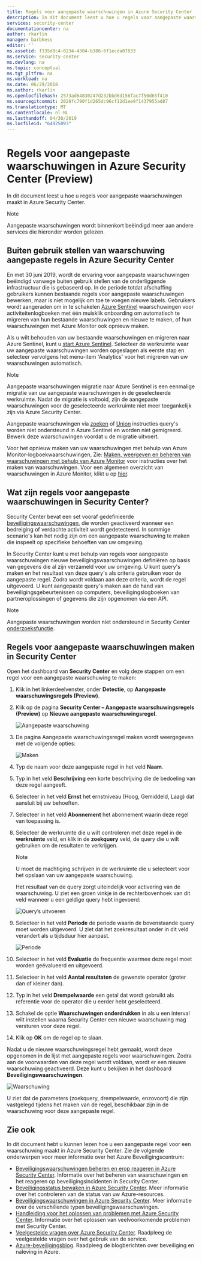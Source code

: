 ```yaml
---
title: Regels voor aangepaste waarschuwingen in Azure Security Center | Microsoft Docs
description: In dit document leest u hoe u regels voor aangepaste waarschuwingen maakt in Azure Security Center.
services: security-center
documentationcenter: na
author: rkarlin
manager: barbkess
editor: ''
ms.assetid: f335d8c4-0234-4304-b386-6f1ecda07833
ms.service: security-center
ms.devlang: na
ms.topic: conceptual
ms.tgt_pltfrm: na
ms.workload: na
ms.date: 06/29/2018
ms.author: rkarlin
ms.openlocfilehash: 2573ad64830247d232bbd6d156fac7f50d65f410
ms.sourcegitcommit: 2028fc790f1d265dc96cf12d1ee9f1437955ad87
ms.translationtype: MT
ms.contentlocale: nl-NL
ms.lasthandoff: 04/30/2019
ms.locfileid: "64925093"
---
```

# <a name="custom-alert-rules-in-azure-security-center-preview"></a>Regels voor aangepaste waarschuwingen in Azure Security Center (Preview)
In dit document leest u hoe u regels voor aangepaste waarschuwingen maakt in Azure Security Center.

> [!NOTE]
> Aangepaste waarschuwingen wordt binnenkort beëindigd meer aan andere services die hieronder worden gelezen.

## <a name="retirement-of-custom-alert-rules-in-azure-security-center"></a>Buiten gebruik stellen van waarschuwing aangepaste regels in Azure Security Center

En met 30 juni 2019, wordt de ervaring voor aangepaste waarschuwingen beëindigd vanwege buiten gebruik stellen van de onderliggende infrastructuur die is gebaseerd op. In de periode totdat afschaffing gebruikers kunnen bestaande regels voor aangepaste waarschuwingen bewerken, maar is niet mogelijk om toe te voegen nieuwe labels.
Gebruikers wordt aangeraden om in te schakelen [Azure Sentinel](https://azure.microsoft.com/services/azure-sentinel/) waarschuwingen voor activiteitenlogboeken met één muisklik onboarding om automatisch te migreren van hun bestaande waarschuwingen en nieuwe te maken, of hun waarschuwingen met Azure Monitor ook opnieuw maken.
                                     
Als u wilt behouden van uw bestaande waarschuwingen en migreren naar Azure Sentinel, kunt u [start Azure Sentinel](https://portal.azure.com/#create/Microsoft.ASI/preview). Selecteer de werkruimte waar uw aangepaste waarschuwingen worden opgeslagen als eerste stap en selecteer vervolgens het menu-item 'Analytics' voor het migreren van uw waarschuwingen automatisch.

> [!NOTE]
> Aangepaste waarschuwingen migratie naar Azure Sentinel is een eenmalige migratie van uw aangepaste waarschuwingen in de geselecteerde werkruimte. Nadat de migratie is voltooid, zijn de aangepaste waarschuwingen voor de geselecteerde werkruimte niet meer toegankelijk zijn via Azure Security Center.
>
> Aangepaste waarschuwingen via [zoeken](https://docs.microsoft.com/azure/azure-monitor/log-query/search-queries) of [Union](https://docs-analytics-eus.azurewebsites.net/queryLanguage/query_language_unionoperator.html) instructies query's worden niet ondersteund in Azure Sentinel en worden niet gemigreerd. Bewerk deze waarschuwingen voordat u de migratie uitvoert.

Voor het opnieuw maken van uw waarschuwingen met behulp van Azure Monitor-logboekwaarschuwingen, Zie: [Maken, weergeven en beheren van waarschuwingen met behulp van Azure Monitor](https://docs.microsoft.com/azure/azure-monitor/platform/alerts-log) voor instructies over het maken van waarschuwingen. Voor een algemeen overzicht van waarschuwingen in Azure Monitor, klikt u op [hier](https://docs.microsoft.com/azure/azure-monitor/platform/alerts-unified-log).

## <a name="what-are-custom-alert-rules-in-security-center"></a>Wat zijn regels voor aangepaste waarschuwingen in Security Center?

Security Center bevat een set vooraf gedefinieerde [beveiligingswaarschuwingen](https://docs.microsoft.com/azure/security-center/security-center-managing-and-responding-alerts), die worden geactiveerd wanneer een bedreiging of verdachte activiteit wordt gedetecteerd. In sommige scenario's kan het nodig zijn om een aangepaste waarschuwing te maken die inspeelt op specifieke behoeften van uw omgeving.

In Security Center kunt u met behulp van regels voor aangepaste waarschuwingen nieuwe beveiligingswaarschuwingen definiëren op basis van gegevens die al zijn verzameld voor uw omgeving. U kunt query's maken en het resultaat van deze query's als criteria gebruiken voor de aangepaste regel. Zodra wordt voldaan aan deze criteria, wordt de regel uitgevoerd. U kunt aangepaste query's maken aan de hand van beveiligingsgebeurtenissen op computers, beveiligingslogboeken van partneroplossingen of gegevens die zijn opgenomen via een API.

> [!NOTE]
> Aangepaste waarschuwingen worden niet ondersteund in Security Center [onderzoeksfunctie](security-center-investigation.md).
>
>

## <a name="how-to-create-a-custom-alert-rule-in-security-center"></a>Regels voor aangepaste waarschuwingen maken in Security Center

Open het dashboard van **Security Center** en volg deze stappen om een regel voor een aangepaste waarschuwing te maken:

1.  Klik in het linkerdeelvenster, onder **Detectie**, op **Aangepaste waarschuwingsregels (Preview)**.
2.  Klik op de pagina **Security Center – Aangepaste waarschuwingsregels (Preview)** op **Nieuwe aangepaste waarschuwingsregel**.

    ![Aangepaste waarschuwing](./media/security-center-custom-alert/security-center-custom-alert-fig1.png)

3.  De pagina Aangepaste waarschuwingsregel maken wordt weergegeven met de volgende opties:

    ![Maken](./media/security-center-custom-alert/security-center-custom-alert-fig2.png)

4.  Typ de naam voor deze aangepaste regel in het veld **Naam**.
5.  Typ in het veld **Beschrijving** een korte beschrijving die de bedoeling van deze regel aangeeft.
6.  Selecteer in het veld **Ernst** het ernstniveau (Hoog, Gemiddeld, Laag) dat aansluit bij uw behoeften.
7.  Selecteer in het veld **Abonnement** het abonnement waarin deze regel van toepassing is.
8.  Selecteer de werkruimte die u wilt controleren met deze regel in de **werkruimte** veld, en klik in de **zoekquery** veld, de query die u wilt gebruiken om de resultaten te verkrijgen.

    > [!NOTE]
    > U moet de machtiging schrijven in de werkruimte die u selecteert voor het opslaan van uw aangepaste waarschuwing.
    >
    >

    Het resultaat van de query zorgt uiteindelijk voor activering van de waarschuwing. U ziet een groen vinkje in de rechterbovenhoek van dit veld wanneer u een geldige query hebt ingevoerd:

    ![Query’s uitvoeren](./media/security-center-custom-alert/security-center-custom-alert-fig3.png)

10. Selecteer in het veld **Periode** de periode waarin de bovenstaande query moet worden uitgevoerd. U ziet dat het zoekresultaat onder in dit veld verandert als u tijdsduur hier aanpast.

    ![Periode](./media/security-center-custom-alert/security-center-custom-alert-fig4.png)

11. Selecteer in het veld **Evaluatie** de frequentie waarmee deze regel moet worden geëvalueerd en uitgevoerd.
12. Selecteer in het veld **Aantal resultaten** de gewenste operator (groter dan of kleiner dan).
13. Typ in het veld **Drempelwaarde** een getal dat wordt gebruikt als referentie voor de operator die u eerder hebt geselecteerd.
14. Schakel de optie **Waarschuwingen onderdrukken** in als u een interval wilt instellen waarna Security Center een nieuwe waarschuwing mag versturen voor deze regel.
15. Klik op **OK** om de regel op te slaan.

Nadat u de nieuwe waarschuwingsregel hebt gemaakt, wordt deze opgenomen in de lijst met aangepaste regels voor waarschuwingen. Zodra aan de voorwaarden van deze regel wordt voldaan, wordt er een nieuwe waarschuwing geactiveerd. Deze kunt u bekijken in het dashboard **Beveiligingswaarschuwingen**.

![Waarschuwing](./media/security-center-custom-alert/security-center-custom-alert-fig5.png)

U ziet dat de parameters (zoekquery, drempelwaarde, enzovoort) die zijn vastgelegd tijdens het maken van de regel, beschikbaar zijn in de waarschuwing voor deze aangepaste regel.

## <a name="see-also"></a>Zie ook
In dit document hebt u kunnen lezen hoe u een aangepaste regel voor een waarschuwing maakt in Azure Security Center. Zie de volgende onderwerpen voor meer informatie over het Azure Beveiligingscentrum:

* [Beveiligingswaarschuwingen beheren en erop reageren in Azure Security Center](https://docs.microsoft.com/azure/security-center/security-center-managing-and-responding-alerts). Informatie over het beheren van waarschuwingen en het reageren op beveiligingsincidenten in Security Center.
* [Beveiligingsstatus bewaken in Azure Security Center](security-center-monitoring.md). Meer informatie over het controleren van de status van uw Azure-resources.
* [Beveiligingswaarschuwingen in Azure Security Center](https://docs.microsoft.com/azure/security-center/security-center-alerts-type). Meer informatie over de verschillende typen beveiligingswaarschuwingen.
* [Handleiding voor het oplossen van problemen met Azure Security Center](https://docs.microsoft.com/azure/security-center/security-center-troubleshooting-guide). Informatie over het oplossen van veelvoorkomende problemen met Security Center.
* [Veelgestelde vragen over Azure Security Center](security-center-faq.md). Raadpleeg de veelgestelde vragen over het gebruik van de service.
* [Azure-beveiligingsblog](https://blogs.msdn.com/b/azuresecurity/). Raadpleeg de blogberichten over beveiliging en naleving in Azure.
